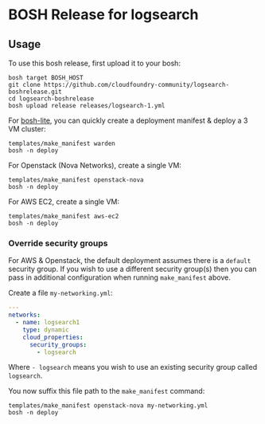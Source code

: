# BOSH Release for logsearch

## Usage

To use this bosh release, first upload it to your bosh:

```
bosh target BOSH_HOST
git clone https://github.com/cloudfoundry-community/logsearch-boshrelease.git
cd logsearch-boshrelease
bosh upload release releases/logsearch-1.yml
```

For [bosh-lite](https://github.com/cloudfoundry/bosh-lite), you can quickly create a deployment manifest & deploy a 3 VM cluster:

```
templates/make_manifest warden
bosh -n deploy
```

For Openstack (Nova Networks), create a single VM:

```
templates/make_manifest openstack-nova
bosh -n deploy
```

For AWS EC2, create a single VM:

```
templates/make_manifest aws-ec2
bosh -n deploy
```

### Override security groups

For AWS & Openstack, the default deployment assumes there is a `default` security group. If you wish to use a different security group(s) then you can pass in additional configuration when running `make_manifest` above.

Create a file `my-networking.yml`:

``` yaml
---
networks:
  - name: logsearch1
    type: dynamic
    cloud_properties:
      security_groups:
        - logsearch
```

Where `- logsearch` means you wish to use an existing security group called `logsearch`.

You now suffix this file path to the `make_manifest` command:

```
templates/make_manifest openstack-nova my-networking.yml
bosh -n deploy
```
